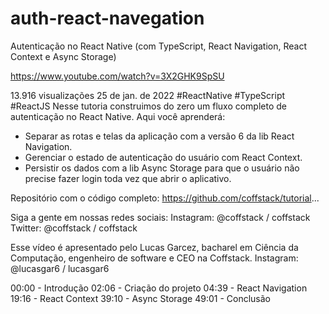 # auth-react-navegation
Autenticação no React Native (com TypeScript, React Navigation, React Context e Async Storage)

https://www.youtube.com/watch?v=3X2GHK9SpSU

13.916 visualizações  25 de jan. de 2022  #ReactNative #TypeScript #ReactJS
Nesse tutoria construimos do zero um fluxo completo de autenticação no React Native. 
Aqui você aprenderá: 
- Separar as rotas e telas da aplicação com a versão 6 da lib React Navigation.
- Gerenciar o estado de autenticação do usuário com React Context. 
- Persistir os dados com a lib Async Storage para que o usuário não precise fazer login toda vez que abrir o aplicativo. 

Repositório com o código completo: https://github.com/coffstack/tutorial...

Siga a gente em nossas redes sociais: 
Instagram: @coffstack   / coffstack  
Twitter: @coffstack   / coffstack  

Esse vídeo é apresentado pelo Lucas Garcez, bacharel em Ciência da Computação, engenheiro de software e CEO na Coffstack.
Instagram: @lucasgar6   / lucasgar6  

00:00 - Introdução
02:06 -  Criação do projeto
04:39 -  React Navigation
19:16 -  React Context
39:10 -  Async Storage
49:01 -  Conclusão
